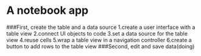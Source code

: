 A notebook app
===
###First, create the table and a data source
1.create a user interface with a table view
2.connect UI objects to code
3.set a data source for the table view
4.reuse cells
5.wrap a table view in a navigation controller
6.create a button to add rows to the table view
###Second, edit and save data(doing)
